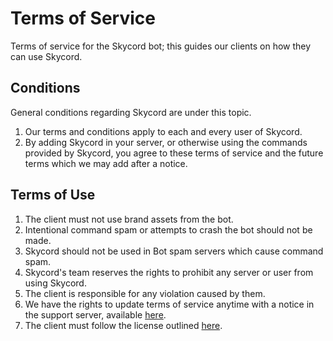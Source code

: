 # Terms of Service
Terms of service for the Skycord bot; this guides our clients on how they can use Skycord.

## Conditions
General conditions regarding Skycord are under this topic.

1. Our terms and conditions apply to each and every user of Skycord.
2. By adding Skycord in your server, or otherwise using the commands provided by Skycord, you agree to these terms of service and the future terms which we may add after a notice.

## Terms of Use

1. The client must not use brand assets from the bot.
2. Intentional command spam or attempts to crash the bot should not be made.
3. Skycord should not be used in Bot spam servers which cause command spam.
4. Skycord's team reserves the rights to prohibit any server or user from using Skycord.
5. The client is responsible for any violation caused by them.
6. We have the rights to update terms of service anytime with a notice in the support server, available [here](https://kyanoxia.com/join).
7. The client must follow the license outlined [here](https://github.com/Kyanoxia/skycord/blob/main/LICENSE).
